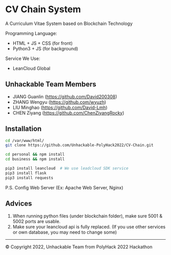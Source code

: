 # CV Chain System
A Curriculum Vitae System based on Blockchain Technology

Programming Language:
- HTML + JS + CSS (for front)
- Python3 + JS (for background)

Service We Use:
- LeanCloud Global

## Unhackable Team Members

- JIANG Guanlin (https://github.com/David200308)
- ZHANG Wengyu (https://github.com/wyuzh)
- LIU Minghao (https://github.com/David-Lmh)
- CHEN Ziyang (https://github.com/ChenZiyangRocky)


## Installation

```bash
cd /var/www/html/
git clone https://github.com/Unhackable-PolyHack2022/CV-Chain.git

cd personal && npm install
cd business && npm install

pip3 install leancloud  # We use leadcloud SDK service
pip3 install flask
pip3 install requests

```
P.S. Config Web Server (Ex: Apache Web Server, Nginx)


## Advices

1. When running python files (under blockchain folder), make sure 5001 & 5002 ports are usable.
2. Make sure your leancloud api is fully replaced. (If you use other services or own database, you may need to change some)


---
© Copyright 2022, Unhackable Team from PolyHack 2022 Hackathon
